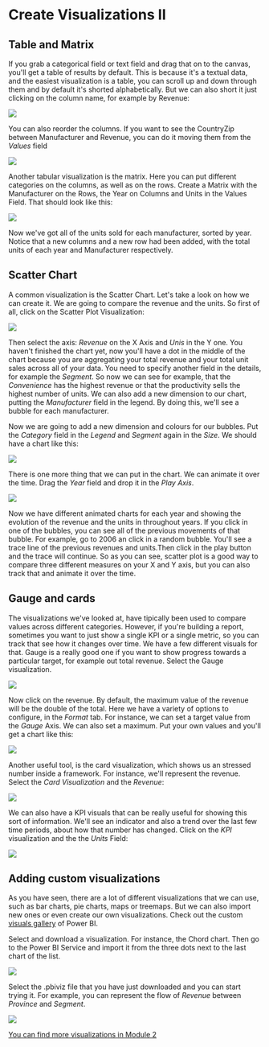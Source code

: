 # Create Visualizations II

## Table and Matrix
If you grab a categorical field or text field and drag that on to the canvas, you'll get a table of results by default. This is because it's a textual data, and the easiest visualization is a table, you can scroll up and down through them and by default it's shorted alphabetically. But we can also short it just clicking on the column name, for example by Revenue:

![](/Module%202%20-%20Visualizations%20II/Images/12.PNG)

You can also reorder the columns. If you want to see the CountryZip between Manufacturer and Revenue, you can do it moving them from the *Values* field

![](/Module%202%20-%20Visualizations%20II/Images/13.PNG)

Another tabular visualization is the matrix. Here you can put different categories on the columns, as well as on the rows. Create a Matrix with the Manufacturer on the Rows, the Year on Columns and Units in the Values Field. That should look like this:

![](/Module%202%20-%20Visualizations%20II/Images/14.PNG)

Now we've got all of the units sold for each manufacturer, sorted by year. Notice that a new columns and a new row had been added, with the total units of each year and Manufacturer respectively.

## Scatter Chart
A common visualization is the Scatter Chart. Let's take a look on how we can create it. We are going to compare the revenue and the units. So first of all, click on the Scatter Plot Visualization:

![](/Module%202%20-%20Visualizations%20II/Images/15.PNG)

Then select the axis: *Revenue* on the X Axis and *Unis* in the Y one. You haven't finished the chart yet, now you'll have a dot in the middle of the chart because you are aggregating your total revenue and your total unit sales across all of your data. You need to specify another field in the details, for example the *Segment*. So now we can see for example, that the *Convenience* has the highest revenue or that the productivity sells the highest number of units.
We can also add a new dimension to our chart, putting the *Manufacturer* field in the legend. By doing this, we'll see a bubble for each manufacturer.

Now we are going to add a new dimension and colours for our bubbles. Put the *Category* field in the *Legend* and *Segment* again in the *Size*. We should have a chart like this:

![](/Module%202%20-%20Visualizations%20II/Images/16.PNG)

There is one more thing that we can put in the chart. We can animate it over the time. Drag the *Year* field and drop it in the *Play Axis*.

![](/Module%202%20-%20Visualizations%20II/Images/17.PNG)

Now we have different animated charts for each year and showing the evolution of the revenue and the units in throughout years.
If you click in one of the bubbles, you can see all of the previous movements of that bubble. For example, go to 2006 an click in a random bubble. You'll see a trace line of the previous revenues and units.Then click in the play button and the trace will continue.
So as you can see, scatter plot is a good way to compare three different measures on your X and Y axis, but you can also track that and animate it over the time.


## Gauge and cards
The visualizations we've looked at, have tipically been used to compare values across different categories. However, if you're building a report, sometimes you want to just show a single KPI or a single metric, so you can track that see how it changes over time. We have a few different visuals for that. Gauge is a really good one if you want to show progress towards a particular target, for example out total revenue. Select the Gauge visualization.

![](/Module%202%20-%20Visualizations%20II/Images/18.PNG)

Now click on the revenue. By default, the maximum value of the revenue will be the double of the total. Here we have a variety of options to configure, in the *Format* tab. For instance, we can set a target value from the *Gauge* Axis. We can also set a maximum. Put your own values and you'll get a chart like this:

![](/Module%202%20-%20Visualizations%20II/Images/19.PNG)

Another useful tool, is the card visualization, which shows us an stressed number inside a framework. For instance, we'll represent the revenue. Select the *Card Visualization* and the *Revenue*:

![](/Module%202%20-%20Visualizations%20II/Images/20.PNG)

We can also have a KPI visuals that can be really useful for showing this sort of information. We'll see an indicator and also a trend over the last few time periods, about how that number has changed. Click on the *KPI* visualization and the the *Units* Field:

![](/Module%202%20-%20Visualizations%20II/Images/21.PNG)


## Adding custom visualizations
As you have seen, there are a lot of different visualizations that we can use, such as bar charts, pie charts, maps or treemaps. But we can also import new ones or even create our own visualizations. Check out the custom [visuals gallery](https://app.powerbi.com/visuals/) of Power BI.

Select and download a visualization. For instance, the Chord chart. Then go to the Power BI Service and import it from the three dots next to the last chart of the list.

![](/Module%202%20-%20Visualizations%20II/Images/22.PNG)


Select the .pbiviz file that you have just downloaded and you can start trying it. For example, you can represent the flow of *Revenue* between *Province* and *Segment*.

![](/Module%202%20-%20Visualizations%20II/Images/24.PNG)

[You can find more visualizations in Module 2](/Module%203%20-%20Dashboard%20and%20sharing%20data)